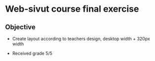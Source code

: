# Web-sivut course final exercise

## Objective

- Create layout according to teachers design, desktop width + 320px width

- Received grade 5/5
